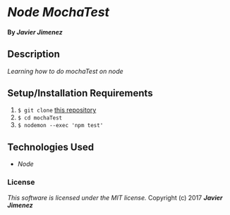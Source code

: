 # _Node MochaTest_
#### By _**Javier Jimenez**_

## Description
_Learning how to do mochaTest on node_

## Setup/Installation Requirements

1. `$ git clone` [this repository](https://github.com/javierrcc522/mochaTest.git)
2. `$ cd mochaTest`
3. `$ nodemon --exec 'npm test'`


## Technologies Used
* _Node_


### License
*This software is licensed under the MIT license.*
Copyright (c) 2017 **_Javier Jimenez_**
